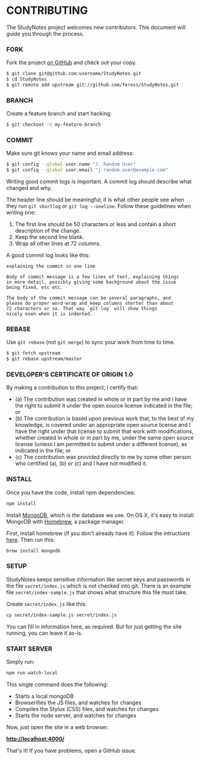 # CONTRIBUTING

The StudyNotes project welcomes new contributors. This document will guide you
through the process.

### FORK

Fork the project [on GitHub](https://github.com/feross/StudyNotes) and check out
your copy.

```sh
$ git clone git@github.com:username/StudyNotes.git
$ cd StudyNotes
$ git remote add upstream git://github.com/feross/StudyNotes.git
```

### BRANCH

Create a feature branch and start hacking:

```sh
$ git checkout -b my-feature-branch
```

### COMMIT

Make sure git knows your name and email address:

```sh
$ git config --global user.name "J. Random User"
$ git config --global user.email "j.random.user@example.com"
```

Writing good commit logs is important.  A commit log should describe what
changed and why.

The header line should be meaningful; it is what other people see when they
run `git shortlog` or `git log --oneline`. Follow these guidelines when
writing one:

1. The first line should be 50 characters or less and contain a short
   description of the change.
2. Keep the second line blank.
3. Wrap all other lines at 72 columns.

A good commit log looks like this:

```
explaining the commit in one line

Body of commit message is a few lines of text, explaining things
in more detail, possibly giving some background about the issue
being fixed, etc etc.

The body of the commit message can be several paragraphs, and
please do proper word-wrap and keep columns shorter than about
72 characters or so. That way `git log` will show things
nicely even when it is indented.
```

### REBASE

Use `git rebase` (not `git merge`) to sync your work from time to time.

```sh
$ git fetch upstream
$ git rebase upstream/master
```

### DEVELOPER'S CERTIFICATE OF ORIGIN 1.0

By making a contribution to this project, I certify that:

* (a) The contribution was created in whole or in part by me and I have the
right to submit it under the open source license indicated in the file; or
* (b) The contribution is based upon previous work that, to the best of my
knowledge, is covered under an appropriate open source license and I have the
right under that license to submit that work with modifications, whether
created in whole or in part by me, under the same open source license (unless
I am permitted to submit under a different license), as indicated in the
file; or
* (c) The contribution was provided directly to me by some other person who
certified (a), (b) or (c) and I have not modified it.


### INSTALL

Once you have the code, install npm dependencies:

```bash
npm install
```

Install [MongoDB][], which is the database we use. On OS X, it's easy to install MongoDB
with [Homebrew][], a package manager.

First, install homebrew (if you don't already have it). Follow the intructions
[here][Homebrew]. Then run this:

```bash
brew install mongodb
```

### SETUP

StudyNotes keeps sensitive information like secret keys and passwords in the file
`secret/index.js` which is not checked into git. There is an example file
`secret/index-sample.js` that shows what structure this file must take.

Create `secret/index.js` like this:

```bash
cp secret/index-sample.js secret/index.js
```

You can fill in information here, as required. But for just getting the site running, you
can leave it as-is.

### START SERVER

Simply run:

```bash
npm run watch-local
```

This single command does the following:

- Starts a local mongoDB
- Browserifies the JS files, and watches for changes
- Compiles the Stylus (CSS) files, and watches for changes
- Starts the node server, and watches for changes

Now, just open the site in a web browser:

**[http://localhost:4000/](http://localhost:4000/)**

That's it! If you have problems, open a GitHub issue.

[MongoDB]: http://www.mongodb.org/
[Homebrew]: http://brew.sh/
